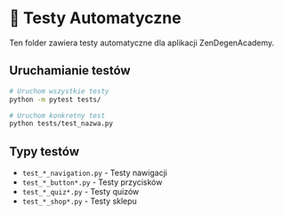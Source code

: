# 🧪 Testy Automatyczne

Ten folder zawiera testy automatyczne dla aplikacji ZenDegenAcademy.

## Uruchamianie testów

```bash
# Uruchom wszystkie testy
python -m pytest tests/

# Uruchom konkretny test
python tests/test_nazwa.py
```

## Typy testów

- `test_*_navigation.py` - Testy nawigacji
- `test_*_button*.py` - Testy przycisków
- `test_*_quiz*.py` - Testy quizów
- `test_*_shop*.py` - Testy sklepu
